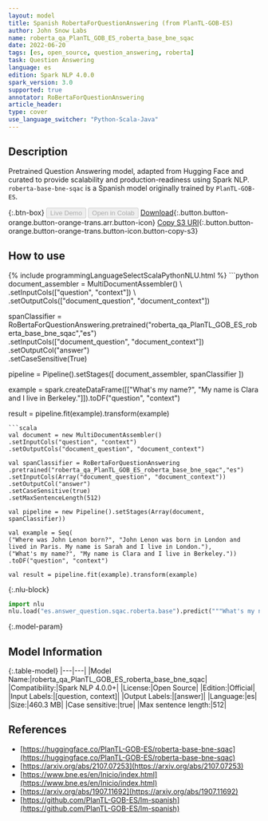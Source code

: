 ```yaml
---
layout: model
title: Spanish RobertaForQuestionAnswering (from PlanTL-GOB-ES)
author: John Snow Labs
name: roberta_qa_PlanTL_GOB_ES_roberta_base_bne_sqac
date: 2022-06-20
tags: [es, open_source, question_answering, roberta]
task: Question Answering
language: es
edition: Spark NLP 4.0.0
spark_version: 3.0
supported: true
annotator: RoBertaForQuestionAnswering
article_header:
type: cover
use_language_switcher: "Python-Scala-Java"
---
```


## Description

Pretrained Question Answering model, adapted from Hugging Face and curated to provide scalability and production-readiness using Spark NLP. `roberta-base-bne-sqac` is a Spanish model originally trained by `PlanTL-GOB-ES`.

{:.btn-box}
<button class="button button-orange" disabled>Live Demo</button>
<button class="button button-orange" disabled>Open in Colab</button>
[Download](https://s3.amazonaws.com/auxdata.johnsnowlabs.com/public/models/roberta_qa_PlanTL_GOB_ES_roberta_base_bne_sqac_es_4.0.0_3.0_1655730149548.zip){:.button.button-orange.button-orange-trans.arr.button-icon}
[Copy S3 URI](s3://auxdata.johnsnowlabs.com/public/models/roberta_qa_PlanTL_GOB_ES_roberta_base_bne_sqac_es_4.0.0_3.0_1655730149548.zip){:.button.button-orange.button-orange-trans.button-icon.button-copy-s3}

## How to use



<div class="tabs-box" markdown="1">
{% include programmingLanguageSelectScalaPythonNLU.html %}
```python
document_assembler = MultiDocumentAssembler() \ 
.setInputCols(["question", "context"]) \
.setOutputCols(["document_question", "document_context"])

spanClassifier = RoBertaForQuestionAnswering.pretrained("roberta_qa_PlanTL_GOB_ES_roberta_base_bne_sqac","es") \
.setInputCols(["document_question", "document_context"]) \
.setOutputCol("answer") \
.setCaseSensitive(True)

pipeline = Pipeline().setStages([
document_assembler,
spanClassifier
])

example = spark.createDataFrame([["What's my name?", "My name is Clara and I live in Berkeley."]]).toDF("question", "context")

result = pipeline.fit(example).transform(example)
```
```scala
val document = new MultiDocumentAssembler()
.setInputCols("question", "context")
.setOutputCols("document_question", "document_context")

val spanClassifier = RoBertaForQuestionAnswering
.pretrained("roberta_qa_PlanTL_GOB_ES_roberta_base_bne_sqac","es")
.setInputCols(Array("document_question", "document_context"))
.setOutputCol("answer")
.setCaseSensitive(true)
.setMaxSentenceLength(512)

val pipeline = new Pipeline().setStages(Array(document, spanClassifier))

val example = Seq(
("Where was John Lenon born?", "John Lenon was born in London and lived in Paris. My name is Sarah and I live in London."),
("What's my name?", "My name is Clara and I live in Berkeley."))
.toDF("question", "context")

val result = pipeline.fit(example).transform(example)
```


{:.nlu-block}
```python
import nlu
nlu.load("es.answer_question.sqac.roberta.base").predict("""What's my name?|||"My name is Clara and I live in Berkeley.""")
```

</div>

{:.model-param}
## Model Information

{:.table-model}
|---|---|
|Model Name:|roberta_qa_PlanTL_GOB_ES_roberta_base_bne_sqac|
|Compatibility:|Spark NLP 4.0.0+|
|License:|Open Source|
|Edition:|Official|
|Input Labels:|[question, context]|
|Output Labels:|[answer]|
|Language:|es|
|Size:|460.3 MB|
|Case sensitive:|true|
|Max sentence length:|512|

## References

- [https://huggingface.co/PlanTL-GOB-ES/roberta-base-bne-sqac](https://huggingface.co/PlanTL-GOB-ES/roberta-base-bne-sqac)
- [https://arxiv.org/abs/2107.07253](https://arxiv.org/abs/2107.07253)
- [https://www.bne.es/en/Inicio/index.html](https://www.bne.es/en/Inicio/index.html)
- [https://arxiv.org/abs/1907.11692](https://arxiv.org/abs/1907.11692)
- [https://github.com/PlanTL-GOB-ES/lm-spanish](https://github.com/PlanTL-GOB-ES/lm-spanish)